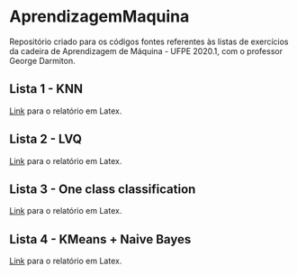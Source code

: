 # AprendizagemMaquina

Repositório criado para os códigos fontes referentes às listas de exercícios da cadeira de Aprendizagem de Máquina - UFPE 2020.1, com o professor George Darmiton.

## Lista 1 - KNN
[Link](https://www.overleaf.com/read/zmfgqmbhpnbc) para o relatório em Latex.

## Lista 2 - LVQ
[Link](https://www.overleaf.com/read/kjphpqkntcyk) para o relatório em Latex.

## Lista 3 - One class classification
[Link](https://www.overleaf.com/read/mrkfpvcfqytg) para o relatório em Latex.

## Lista 4 - KMeans + Naive Bayes
[Link](https://www.overleaf.com/read/czhjqqtcpcrn) para o relatório em Latex.